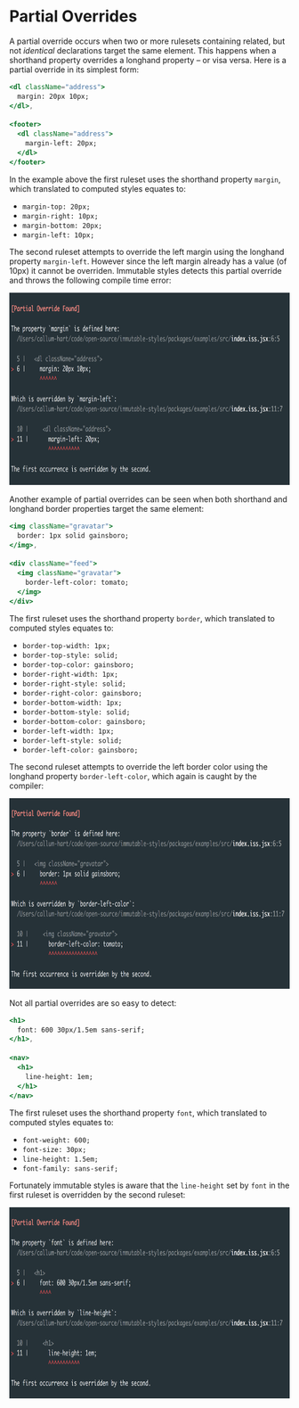 # Partial Overrides

A partial override occurs when two or more rulesets containing related, but not *identical* declarations target the same element. This happens when a shorthand property overrides a longhand property – or visa versa. Here is a partial override in its simplest form:

```jsx
<dl className="address">
  margin: 20px 10px;
</dl>,

<footer>
  <dl className="address">
    margin-left: 20px;
  </dl>
</footer>
```

In the example above the first ruleset uses the shorthand property `margin`, which translated to computed styles equates to:

- `margin-top: 20px;`
- `margin-right: 10px;`
- `margin-bottom: 20px;`
- `margin-left: 10px;`

The second ruleset attempts to override the left margin using the longhand property `margin-left`. However since the left margin already has a value (of 10px) it cannot be overriden. Immutable styles detects this partial override and throws the following compile time error:

<p align="center">
  <img src="../../docs/_images/PartialOverrideFoundThree.png"
    width="785px"
    height="345px"
    alt="Partial Override Found compile time error"
    title="Partial Override Found compile time error"
  />
</p>

Another example of partial overrides can be seen when both shorthand and longhand border properties target the same element:

```jsx
<img className="gravatar">
  border: 1px solid gainsboro;
</img>,

<div className="feed">
  <img className="gravatar">
    border-left-color: tomato;
  </img>
</div>
```

The first ruleset uses the shorthand property `border`, which translated to computed styles equates to:

- `border-top-width: 1px;`
- `border-top-style: solid;`
- `border-top-color: gainsboro;`
- `border-right-width: 1px;`
- `border-right-style: solid;`
- `border-right-color: gainsboro;`
- `border-bottom-width: 1px;`
- `border-bottom-style: solid;`
- `border-bottom-color: gainsboro;`
- `border-left-width: 1px;`
- `border-left-style: solid;`
- `border-left-color: gainsboro;`

The second ruleset attempts to override the left border color using the longhand property `border-left-color`, which again is caught by the compiler:

<p align="center">
  <img src="../../docs/_images/PartialOverrideFoundFour.png"
    width="780px"
    height="342px"
    alt="Partial Override Found compile time error"
    title="Partial Override Found compile time error"
  />
</p>

Not all partial overrides are so easy to detect:

```jsx
<h1>
  font: 600 30px/1.5em sans-serif;
</h1>,

<nav>
  <h1>
    line-height: 1em;
  </h1>
</nav>
```

The first ruleset uses the shorthand property `font`, which translated to computed styles equates to:

- `font-weight: 600;`
- `font-size: 30px;`
- `line-height: 1.5em;`
- `font-family: sans-serif;`

Fortunately immutable styles is aware that the `line-height` set by `font` in the first ruleset is overridden by the second ruleset:

<p align="center">
  <img src="../../docs/_images/PartialOverrideFoundFive.png"
    width="785px"
    height="343px"
    alt="Partial Override Found compile time error"
    title="Partial Override Found compile time error"
  />
</p>
